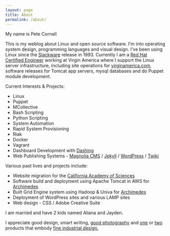 ```yaml
---
layout: page
title: About
permalink: /about/
---
```


My name is Pete Cornell

This is my weblog about Linux and open source software. I'm into operating system design, programming languages and visual design. I've been using Linux since the [Slackware](http://en.wikipedia.org/wiki/Slackware) release in 1993. Currently I am a [Red Hat Certified Engineer](href="http://www.redhat.com/training/certifications/rhce/) working at Virgin America where I support the Linux server infrastructure, including site operations for [virginamerica.com](https://www.virginamerica.com), software releases for Tomcat app servers, mysql databases and do Puppet module development.

Current Interests & Projects:

* Linux
* Puppet
* MCollective
* Bash Scripting
* Python Scripting
* System Automation
* Rapid System Provisioning
* Riak
* Docker
* Vagrant
* Dashboard Development with [Dashing](http://dashing.io)
* Web Publishing Systems - [Magnolia CMS](http://magnolia-cms.com) / [Jekyll](http://jekyllrb.com) / [WordPress](http://wordpress.com) / [Twiki](http://www.twiki.org)

Various past lives and projects include:

* Website migration for the [California Academy of Sciences](http://www.calacademy.org)
* Software build and deployment using Apache Tomcat in AWS for [Archimedes](http://archimedesmodel.com)
* Built Grid Engine system using Hadoop & Univa for [Archimedes](http://archimedesmodel.com)
* Deployment of WordPress sites and various LAMP sites
* Web design - CSS / Adobe Creative Suite

I am married and have 2 kids named Aliana and Jayden. 

I appreciate good design, smart writing, <a href="http://en.wikipedia.org/wiki/Bokeh">good photography</a> and <a href="http://www.apple.com/iphone/design">one</a> or <a href="http://www.apple.com/macbookpro/design.html">two</a> products that embody <a href="http://en.wikipedia.org/wiki/Dieter_Rams">fine industrial design.</a>
